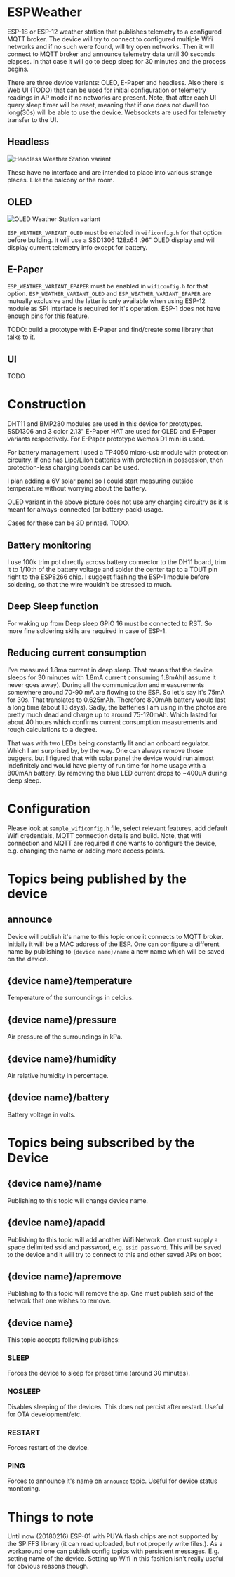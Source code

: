 # ESPWeather
ESP-1S or ESP-12 weather station that publishes telemetry to a configured MQTT broker.
The device will try to connect to configured multiple Wifi networks and if no such were found, will try open networks.
Then it will connect to MQTT broker and announce telemetry data until 30 seconds elapses. In that case it will go to deep sleep for 30 minutes and the process begins.

There are three device variants: OLED, E-Paper and headless.
Also there is Web UI (TODO) that can be used for initial configuration or telemetry readings in AP mode if no networks are present.
Note, that after each UI query sleep timer will be reset, meaning that if one does not dwell too long(30s) will be able to use the device.
Websockets are used for telemetry transfer to the UI.

## Headless

![Headless Weather Station variant](schematics/headless_proto.jpg)

These have no interface and are intended to place into various strange places. Like the balcony or the room.

## OLED

![OLED Weather Station variant](schematics/oled_proto.jpg)

`ESP_WEATHER_VARIANT_OLED` must be enabled in `wificonfig.h` for that option before building. It will use a SSD1306 128x64 .96" OLED display and will display current telemetry info except for battery.

## E-Paper

`ESP_WEATHER_VARIANT_EPAPER` must be enabled in `wificonfig.h` for that option. `ESP_WEATHER_VARIANT_OLED` and `ESP_WEATHER_VARIANT_EPAPER` are mutually exclusive and the latter is only available when using ESP-12 module as SPI interface is required for it's operation. ESP-1 does not have enough pins for this feature.

TODO: build a prototype with E-Paper and find/create some library that talks to it.

## UI

TODO

# Construction

DHT11 and BMP280 modules are used in this device for prototypes.
SSD1306 and 3 color 2.13" E-Paper HAT are used for OLED and E-Paper variants respectively.
For E-Paper prototype Wemos D1 mini is used.

For battery management I used a TP4050 micro-usb module with protection circuitry. If one has Lipo/LiIon batteries with protection in possession, then protection-less charging boards can be used.

I plan adding a 6V solar panel so I could start measuring outside temperature without worrying about the battery.

OLED variant in the above picture does not use any charging circuitry as it is meant for always-connected (or battery-pack) usage.  

Cases for these can be 3D printed. TODO.

## Battery monitoring

I use 100k trim pot directly across battery connector to the DH11 board, trim it to 1/10th of the battery voltage and solder the center tap to a TOUT pin right to the ESP8266 chip.
I suggest flashing the ESP-1 module before soldering, so that the wire wouldn't be stressed to much.

## Deep Sleep function

For waking up from Deep sleep GPIO 16 must be connected to RST. So more fine soldering skills are required in case of ESP-1.

## Reducing current consumption

I've measured 1.8ma current in deep sleep.
That means that the device sleeps for 30 minutes with 1.8mA current consuming 1.8mAh(I assume it never goes away). During all the communication and measurements somewhere around 70-90 mA are flowing to the ESP. So let's say it's 75mA for 30s. That translates to 0.625mAh. Therefore 800mAh battery would last a long time (about 13 days).
Sadly, the batteries I am using in the photos are pretty much dead and charge up to around 75-120mAh. Which lasted for about 40 hours which confirms current consumption measurements and rough calculations to a degree.

That was with two LEDs being constantly lit and an onboard regulator. Which I am surprised by, by the way.
One can always remove those buggers, but I figured that with solar panel the device would run almost indefinitely and would have plenty of run time for home usage with a 800mAh battery.
By removing the blue LED current drops to ~400uA during deep sleep.

# Configuration

Please look at `sample_wificonfig.h` file, select relevant features, add default Wifi credentials, MQTT connection details and build.
Note, that wifi connection and MQTT are required if one wants to configure the device, e.g. changing the name or adding more access points.

# Topics being published by the device

## announce

Device will publish it's name to this topic once it connects to MQTT broker. Initially it will be a MAC address of the ESP.
One can configure a different name by publishing to `{device name}/name` a new name which will be saved on the device.

## {device name}/temperature

Temperature of the surroundings in celcius.

## {device name}/pressure

Air pressure of the surroundings in kPa.

## {device name}/humidity

Air relative humidity in percentage.

## {device name}/battery

Battery voltage in volts.

# Topics being subscribed by the Device

## {device name}/name

Publishing to this topic will change device name.

## {device name}/apadd

Publishing to this topic will add another Wifi Network.
One must supply a space delimited ssid and password, e.g. `ssid password`.
This will be saved to the device and it will try to connect to this and other saved APs on boot.

## {device name}/apremove

Publishing to this topic will remove the ap. One must publish ssid of the network that one wishes to remove.

## {device name}

This topic accepts following publishes:

### SLEEP

Forces the device to sleep for preset time (around 30 minutes).

### NOSLEEP

Disables sleeping of the devices. This does not percist after restart.
Useful for OTA development/etc.

### RESTART

Forces restart of the device.

### PING

Forces to announce it's name on `announce` topic.
Useful for device status monitoring.


# Things to note

Until now (20180216) ESP-01 with PUYA flash chips are not supported by the SPIFFS library (it can read uploaded, but not properly write files.).
As a workaround one can publish config topics with persistent messages. E.g. setting name of the device. Setting up Wifi in this fashion isn't really useful for obvious reasons though.
